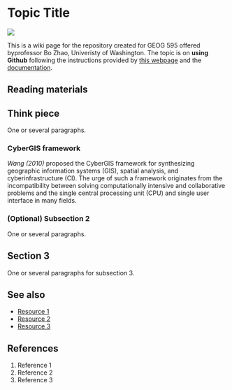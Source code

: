 # Topic Title
![](https://github.githubassets.com/images/modules/logos_page/GitHub-Mark.png)

This is a wiki page for the repository created for GEOG 595 offered byprofessor Bo Zhao, Univeristy of Washington. The topic is on **using Github** following the instructions provided by [this webpage](https://github.com/jakobzhao/geog595/tree/master/02_cyber) and the [documentation](https://docs.github.com/en/repositories).





## Reading materials


## Think piece
One or several paragraphs.
### CyberGIS framework
*Wang (2010)* proposed the CyberGIS framework for synthesizing geographic information systems (GIS), spatial analysis, and cyberinfrastructure (CI). The urge of such a framework originates from the incompatibility between solving computationally intensive and collaborative problems and the single central processing unit (CPU) and single user interface in many fields. 
### (Optional) Subsection 2
One or several paragraphs.

## Section 3
One or several paragraphs for subsection 3.

## See also
- [Resource 1](https://github.com/jakobzhao/geog595/tree/master/02_cyber)
- [Resource 2](https://github.com/gracejia513/gracecjia513.github.io)
- [Resource 3](url)

## References
1. Reference 1
2. Reference 2
3. Reference 3